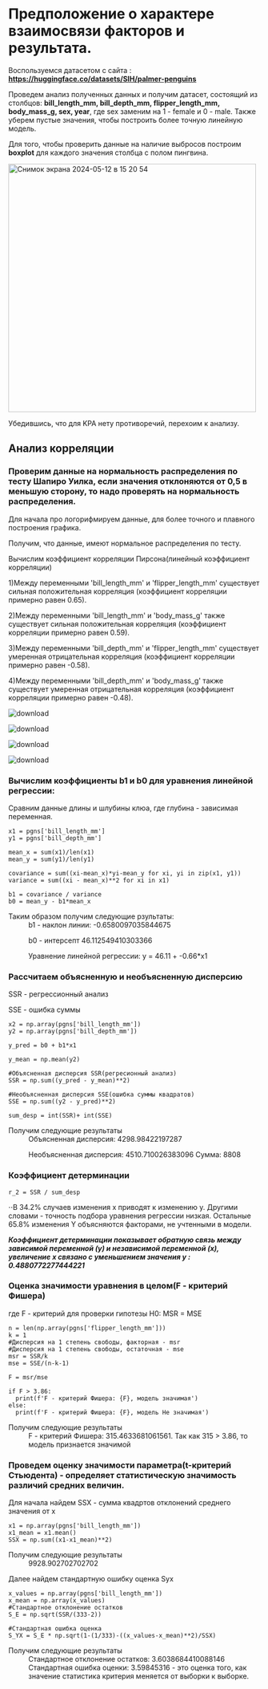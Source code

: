 # Предположение о характере взаимосвязи факторов и результата.

Воспользуемся датасетом с сайта : **https://huggingface.co/datasets/SIH/palmer-penguins**

Проведем анализ полученных данных и получим датасет, состоящий из столбцов: **bill_length_mm, bill_depth_mm,	flipper_length_mm,	body_mass_g,	sex,	year**, где sex заменим на 1 - female и 0 - male. Также уберем пустые значения, чтобы построить более точную линейную модель.

Для того, чтобы проверить данные на наличие выбросов построим **boxplot** для каждого значения столбца с полом пингвина.

<img width="495" alt="Снимок экрана 2024-05-12 в 15 20 54" src="https://github.com/arlinrus/penguins-/assets/111064731/7c80abac-0c1d-41f6-9c03-a468b66bc1ac">

Убедившись, что для KPA нету противоречий, перехоим к анализу.

## Анализ корреляции

### Проверим данные на нормальность распределения по тесту Шапиро Уилка, если значения отклоняются от 0,5 в меньшую сторону, то надо проверять на нормальность распределения.

Для начала про логорифмируем данные, для более точного и плавного построения графика.

Получим, что данные, имеют нормальное распределения по тесту.

Вычислим коэффициент корреляции Пирсона(линейный коэффициент корреляции)

1)Между переменными 'bill_length_mm' и 'flipper_length_mm' существует сильная положительная корреляция (коэффициент корреляции примерно равен 0.65).

2)Между переменными 'bill_length_mm' и 'body_mass_g' также существует сильная положительная корреляция (коэффициент корреляции примерно равен 0.59).

3)Между переменными 'bill_depth_mm' и 'flipper_length_mm' существует умеренная отрицательная корреляция (коэффициент корреляции примерно равен -0.58).

4)Между переменными 'bill_depth_mm' и 'body_mass_g' также существует умеренная отрицательная корреляция (коэффициент корреляции примерно равен -0.48).


![download](https://github.com/arlinrus/penguins-/assets/111064731/f33fd365-ec39-4450-bbb7-67b243a2c07d)

![download](https://github.com/arlinrus/penguins-/assets/111064731/e134e41e-1e8e-4d04-a625-a9af8deb70b5)

![download](https://github.com/arlinrus/penguins-/assets/111064731/201d65c9-fa96-4308-8b27-d5de2aaa208c)

![download](https://github.com/arlinrus/penguins-/assets/111064731/7a6e85f0-b995-4305-a76c-7a275bc1228a)



### Вычислим коэффициенты b1 и b0 для уравнения линейной регрессии:
Сравним данные длины и шлубины клюа, где глубина - зависимая переменная.  

```
x1 = pgns['bill_length_mm']
y1 = pgns['bill_depth_mm']

mean_x = sum(x1)/len(x1)
mean_y = sum(y1)/len(y1)

covariance = sum((xi-mean_x)*yi-mean_y for xi, yi in zip(x1, y1))
variance = sum((xi - mean_x)**2 for xi in x1)

b1 = covariance / variance
b0 = mean_y - b1*mean_x
```

<dl>
  <dt>Таким образом получим следующие рзультаты:
</dt>
  <dd>b1 - наклон линии:  -0.6580097035844675
    
b0 - интерсепт 46.112549410303366

Уравнение линейной регрессии: y = 46.11 + -0.66*x1</dd>
</dl>

### Рассчитаем объясненную и необъясненную дисперсию
SSR - регрессионный анализ

SSE - ошибка суммы
```
x2 = np.array(pgns['bill_length_mm'])
y2 = np.array(pgns['bill_depth_mm'])

y_pred = b0 + b1*x1

y_mean = np.mean(y2)

#Объясненная дисперсия SSR(регресионный анализ)
SSR = np.sum((y_pred - y_mean)**2)

#Необъясненная дисперсия SSE(ошибка суммы квадратов)
SSE = np.sum((y2 - y_pred)**2)

sum_desp = int(SSR)+ int(SSE)

```
<dl>
  <dt>Получим следующие результаты</dt>
  <dd>Объясненная дисперсия:  4298.98422197287
    
Необъясненная дисперсия:  4510.710026383096
Сумма:  8808</dd>
</dl>

### Коэффициент детерминации
```
r_2 = SSR / sum_desp 

```
⋅⋅В 34.2% случаев изменения х приводят к изменению y.
Другими словами - точность подбора уравнения регрессии низкая.
Остальные 65.8% изменения Y объясняются факторами, не учтенными в модели.

***Коэффициент детерминации показывает обратную связь между зависимой переменной (y) и независимой переменной (x), увеличение x связано с уменьшением значения  y :  0.4880772277444221***

### Оценка значимости уравнения в целом(F - критерий Фишера)

где F - критерий для проверки гипотезы H0: MSR = MSE

```
n = len(np.array(pgns['flipper_length_mm']))
k = 1
#Дисперсия на 1 степень свободы, факторная - msr
#Дисперсия на 1 степень свободы, остаточная - mse
msr = SSR/k
mse = SSE/(n-k-1)

F = msr/mse

if F > 3.86:
  print(f'F - критерий Фишера: {F}, модель значимая')
else:
  print(f'F - критерий Фишера: {F}, модель Не значимая')
```
<dl>
  <dt>Получим следующие результаты</dt>
  <dd>
    F - критерий Фишера: 315.4633681061561.
    Так как 315 > 3.86, то модель признается значимой
  </dd>
</dl>

### Проведем оценку значимости параметра(t-критерий Стьюдента) - определяет статистическую значимость различий средних величин.
Для начала найдем SSX - сумма квадртов отклонений среднего значения от x
```
x1 = np.array(pgns['bill_length_mm'])
x1_mean = x1.mean()
SSX = np.sum((x1-x1_mean)**2)
```
<dl>
  <dt>Получим следующие результаты</dt>
  <dd>
  9928.902702702702
  </dd>
</dl>

Далее найдем стандартную ошибку оценка Syx
```
x_values = np.array(pgns['bill_length_mm'])
x_mean = np.array(x_values)
#Стандартное отклонение остатков
S_E = np.sqrt(SSR/(333-2))

#Стандартная ошибка оценка
S_YX = S_E * np.sqrt(1-(1/333)-((x_values-x_mean)**2)/SSX)
```
<dl>
  <dt>Получим следующие результаты</dt>
  <dd>
    Стандартное отклонение остатков:  3.6038684410088146
    Стандартная ошибка оценки: 3.59845316 - это оценка того, как значение статистика критерия меняется от выборки к выборке.
  </dd>
</dl>

